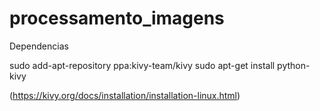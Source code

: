 # processamento_imagens

Dependencias

sudo add-apt-repository ppa:kivy-team/kivy
sudo apt-get install python-kivy

(https://kivy.org/docs/installation/installation-linux.html)
